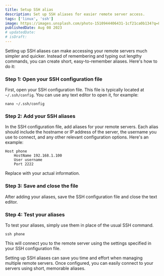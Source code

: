 ```yaml
---
title: Setup SSH alias
description: Set up SSH aliases for easier remote server access.
tags: ['linux', 'ssh']
image: https://images.unsplash.com/photo-1510944406431-1cf21ca0b134?q=80&w=2940&auto=format&fit=crop&ixlib=rb-4.0.3&ixid=M3wxMjA3fDB8MHxwaG90by1wYWdlfHx8fGVufDB8fHx8fA%3D%3D
publishedDate: Aug 08 2023
# updatedDate:
# isDraft:
---
```


Setting up SSH aliases can make accessing your remote servers much simpler and quicker. Instead of remembering and typing out lengthy commands, you can create short, easy-to-remember aliases. Here's how to do it:

### Step 1: Open your SSH configuration file

First, open your SSH configuration file. This file is typically located at `~/.ssh/config`. You can use any text editor to open it, for example:

```shell
nano ~/.ssh/config
```

### Step 2: Add your SSH aliases

In the SSH configuration file, add aliases for your remote servers. Each alias should include the hostname or IP address of the server, the username you use to connect, and any other relevant configuration options. Here's an example:

```
Host phone
    HostName 192.168.1.100
    User username
    Port 2222
```

Replace with your actual information.

### Step 3: Save and close the file

After adding your aliases, save the SSH configuration file and close the text editor.

### Step 4: Test your aliases

To test your aliases, simply use them in place of the usual SSH command.

```shell
ssh phone
```

This will connect you to the remote server using the settings specified in your SSH configuration file.

Setting up SSH aliases can save you time and effort when managing multiple remote servers. Once configured, you can easily connect to your servers using short, memorable aliases.
